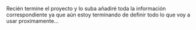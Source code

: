 Recién termine el proyecto y lo suba añadiré toda la información correspondiente ya que aún estoy terminando de definir todo lo que voy a usar
proximamente...
